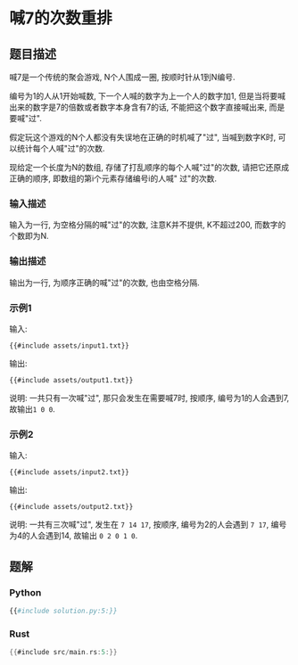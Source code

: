 # 喊7的次数重排

## 题目描述

喊7是一个传统的聚会游戏, N个人围成一圈, 按顺时针从1到N编号.

编号为1的人从1开始喊数, 下一个人喊的数字为上一个人的数字加1, 但是当将要喊出来的数字是7的倍数或者数字本身含有7的话,
不能把这个数字直接喊出来, 而是要喊"过".

假定玩这个游戏的N个人都没有失误地在正确的时机喊了"过", 当喊到数字K时, 可以统计每个人喊"过"的次数.

现给定一个长度为N的数组, 存储了打乱顺序的每个人喊"过"的次数, 请把它还原成正确的顺序, 即数组的第i个元素存储编号i的人喊"
过"的次数.

### 输入描述

输入为一行, 为空格分隔的喊"过"的次数, 注意K并不提供, K不超过200, 而数字的个数即为N.

### 输出描述

输出为一行, 为顺序正确的喊"过"的次数, 也由空格分隔.

### 示例1

输入:

```text
{{#include assets/input1.txt}}
```

输出:

```text
{{#include assets/output1.txt}}
```

说明: 一共只有一次喊"过", 那只会发生在需要喊7时, 按顺序, 编号为1的人会遇到7, 故输出`1 0 0`.

### 示例2

输入:

```text
{{#include assets/input2.txt}}
```

输出:

```text
{{#include assets/output2.txt}}
```

说明: 一共有三次喊"过", 发生在 `7 14 17`, 按顺序, 编号为2的人会遇到 `7 17`, 编号为4的人会遇到14, 故输出 `0 2 0 1 0`.

## 题解

### Python

```python
{{#include solution.py:5:}}
```

### Rust

```rust
{{#include src/main.rs:5:}}
```
